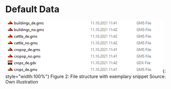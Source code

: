 # Default Data









![](../../media/Data/Folder_Structure.png){: style="width:100%"}
Figure 2: File structure with exemplary snippet
Source: Own illustration
